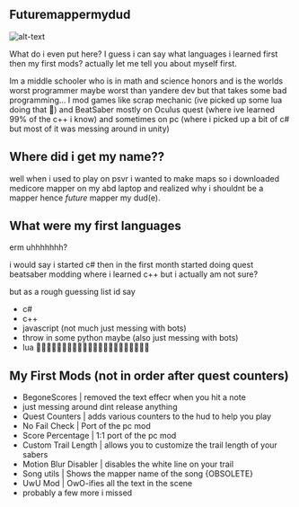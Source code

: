 ## Futuremappermydud

![alt-text](https://media.tenor.com/images/cb99fb8003fc51e3f9e71ba3555d64e6/tenor.gif)

What do i even put here? I guess i can say what languages i learned first then my first mods? actually let me tell you about myself first.

Im a middle schooler who is in math and science honors and is the worlds worst programmer maybe worst than yandere dev but that takes some bad programming... I mod games like scrap mechanic (ive picked up some lua doing that 🤮) and BeatSaber mostly on Oculus quest (where ive learned 99% of the c++ i know) and sometimes on pc (where i picked up a bit of c# but most of it was messing around in unity)

## Where did i get my name??

well when i used to play on psvr i wanted to make maps so i downloaded medicore mapper on my abd laptop and realized why i shouldnt be a mapper hence *future* mapper my dud(e).

## What were my first languages

erm uhhhhhhh? 

i would say i started c# then in the first month started doing quest beatsaber modding where i learned c++ but i actually am not sure?

but as a rough guessing list id say
 - c#
 - c++
 - javascript (not much just messing with bots)
 - throw in some python maybe (also just messing with bots)
 - lua 🤮🤮🤮🤮🤮🤮🤮🤮🤮🤮🤮🤮🤮🤮🤮🤮🤮🤮🤮🤮🤮🤮
 
 ## My First Mods (not in order after quest counters)
 
  - BegoneScores | removed the text effecr when you hit a note
  - just messing around dint release anything
  - Quest Counters | adds various counters to the hud to help you play
  - No Fail Check | Port of the pc mod
  - Score Percentage | 1:1 port of the pc mod
  - Custom Trail Length | allows you to customize the trail length of your sabers
  - Motion Blur Disabler | disables the white line on your trail
  - Song utils | Shows the mapper name of the song {OBSOLETE}
  - UwU Mod | OwO-ifies all the text in the scene
  - probably a few more i missed
